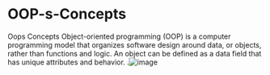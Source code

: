 # OOP-s-Concepts
Oops Concepts
Object-oriented programming (OOP) is a computer programming model that organizes software design around data, or objects, rather than functions and logic. An object can be defined as a data field that has unique attributes and behavior.
.![image](https://user-images.githubusercontent.com/82029428/172788593-65627e26-9e55-446c-8a26-f89d2fe870dc.png)
